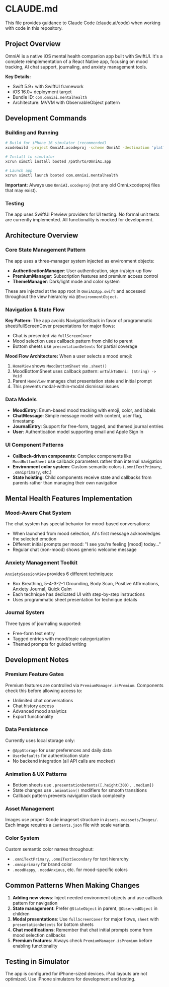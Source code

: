 # CLAUDE.md

This file provides guidance to Claude Code (claude.ai/code) when working with code in this repository.

## Project Overview

OmniAI is a native iOS mental health companion app built with SwiftUI. It's a complete reimplementation of a React Native app, focusing on mood tracking, AI chat support, journaling, and anxiety management tools.

**Key Details:**
- Swift 5.9+ with SwiftUI framework
- iOS 16.0+ deployment target
- Bundle ID: `com.omniai.mentalhealth`
- Architecture: MVVM with ObservableObject pattern

## Development Commands

### Building and Running
```bash
# Build for iPhone 16 simulator (recommended)
xcodebuild -project OmniAI.xcodeproj -scheme OmniAI -destination 'platform=iOS Simulator,name=iPhone 16,OS=18.6' build

# Install to simulator
xcrun simctl install booted /path/to/OmniAI.app

# Launch app
xcrun simctl launch booted com.omniai.mentalhealth
```

**Important:** Always use `OmniAI.xcodeproj` (not any old Omni.xcodeproj files that may exist).

### Testing
The app uses SwiftUI Preview providers for UI testing. No formal unit tests are currently implemented. All functionality is mocked for development.

## Architecture Overview

### Core State Management Pattern
The app uses a three-manager system injected as environment objects:
- **AuthenticationManager**: User authentication, sign-in/sign-up flow
- **PremiumManager**: Subscription features and premium access control  
- **ThemeManager**: Dark/light mode and color system

These are injected at the app root in `OmniAIApp.swift` and accessed throughout the view hierarchy via `@EnvironmentObject`.

### Navigation & State Flow
**Key Pattern:** The app avoids NavigationStack in favor of programmatic sheet/fullScreenCover presentations for major flows:
- Chat is presented via `fullScreenCover` 
- Mood selection uses callback pattern from child to parent
- Bottom sheets use `presentationDetents` for partial coverage

**Mood Flow Architecture:** When a user selects a mood emoji:
1. `HomeView` shows `MoodBottomSheet` via `.sheet()`
2. MoodBottomSheet uses callback pattern: `onTalkToOmni: (String) -> Void` 
3. Parent `HomeView` manages chat presentation state and initial prompt
4. This prevents modal-within-modal dismissal issues

### Data Models
- **MoodEntry**: Enum-based mood tracking with emoji, color, and labels
- **ChatMessage**: Simple message model with content, user flag, timestamp
- **JournalEntry**: Support for free-form, tagged, and themed journal entries
- **User**: Authentication model supporting email and Apple Sign In

### UI Component Patterns
- **Callback-driven components**: Complex components like `MoodBottomSheet` use callback parameters rather than internal navigation
- **Environment color system**: Custom semantic colors (`.omniTextPrimary`, `.omniprimary`, etc.)
- **State hoisting**: Child components receive state and callbacks from parents rather than managing their own navigation

## Mental Health Features Implementation

### Mood-Aware Chat System
The chat system has special behavior for mood-based conversations:
- When launched from mood selection, AI's first message acknowledges the selected emotion
- Different initial prompts per mood: "I see you're feeling [mood] today..."
- Regular chat (non-mood) shows generic welcome message

### Anxiety Management Toolkit  
`AnxietySessionView` provides 6 different techniques:
- Box Breathing, 5-4-3-2-1 Grounding, Body Scan, Positive Affirmations, Anxiety Journal, Quick Calm
- Each technique has dedicated UI with step-by-step instructions
- Uses programmatic sheet presentation for technique details

### Journal System
Three types of journaling supported:
- Free-form text entry
- Tagged entries with mood/topic categorization  
- Themed prompts for guided writing

## Development Notes

### Premium Feature Gates
Premium features are controlled via `PremiumManager.isPremium`. Components check this before allowing access to:
- Unlimited chat conversations
- Chat history access
- Advanced mood analytics
- Export functionality

### Data Persistence
Currently uses local storage only:
- `@AppStorage` for user preferences and daily data
- `UserDefaults` for authentication state
- No backend integration (all API calls are mocked)

### Animation & UX Patterns
- Bottom sheets use `.presentationDetents([.height(300), .medium])`
- State changes use `.animation()` modifiers for smooth transitions
- Callback pattern prevents navigation stack complexity

### Asset Management
Images use proper Xcode imageset structure in `Assets.xcassets/Images/`. Each image requires a `Contents.json` file with scale variants.

### Color System
Custom semantic color names throughout:
- `.omniTextPrimary`, `.omniTextSecondary` for text hierarchy
- `.omniprimary` for brand color
- `.moodHappy`, `.moodAnxious`, etc. for mood-specific colors

## Common Patterns When Making Changes

1. **Adding new views**: Inject needed environment objects and use callback pattern for navigation
2. **State management**: Prefer `@StateObject` in parent, `@ObservedObject` in children
3. **Modal presentations**: Use `fullScreenCover` for major flows, `sheet` with `presentationDetents` for bottom sheets
4. **Chat modifications**: Remember that chat initial prompts come from mood selection callbacks
5. **Premium features**: Always check `PremiumManager.isPremium` before enabling functionality

## Testing in Simulator
The app is configured for iPhone-sized devices. iPad layouts are not optimized. Use iPhone simulators for development and testing.